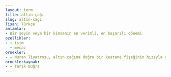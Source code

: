 ```yaml
---
layout: term
title: altın çağı
slug: altin-cagi
lisan: Türkçe
anlamlar:
- Bir şeyin veya bir kimsenin en verimli, en başarılı dönemi
ozellikler:
- - isim
  - mecaz
ornekler:
- - Nuran Tiyatrosu, altın çağına doğru bir kestane fişeğinin hızıyla yükseliyordu.
orneklerkaynak:
- - Tarık Buğra
---
```

